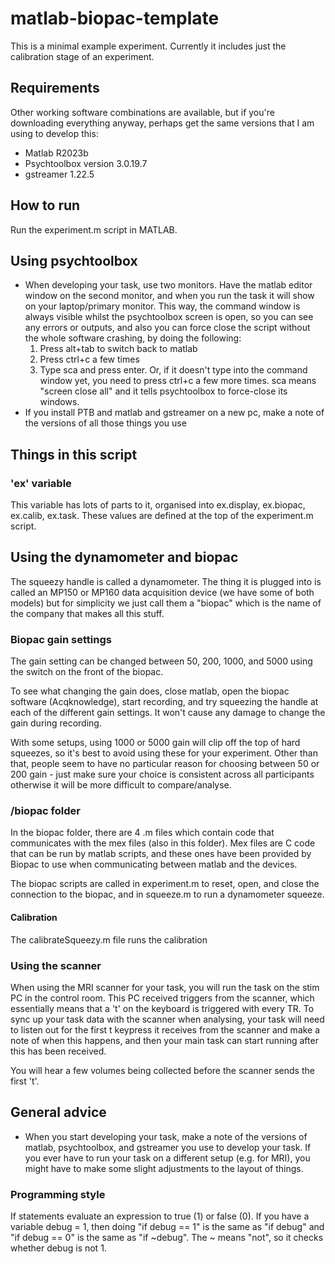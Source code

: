 # matlab-biopac-template
This is a minimal example experiment. Currently it includes just the calibration stage of an experiment.

## Requirements
Other working software combinations are available, but if you're downloading everything anyway, perhaps get the same versions that I am using to develop this:
- Matlab R2023b
- Psychtoolbox version 3.0.19.7
- gstreamer 1.22.5

## How to run
Run the experiment.m script in MATLAB.

## Using psychtoolbox
- When developing your task, use two monitors. Have the matlab editor window on the second monitor, and when you run the task it will show on your laptop/primary monitor. This way, the command window is always visible whilst the psychtoolbox screen is open, so you can see any errors or outputs, and also you can force close the script without the whole software crashing, by doing the following:
	1. Press alt+tab to switch back to matlab 
	2. Press ctrl+c a few times
	3. Type sca and press enter. Or, if it doesn't type into the command window yet, you need to press ctrl+c a few more times. sca means "screen close all" and it tells psychtoolbox to force-close its windows.
- If you install PTB and matlab and gstreamer on a new pc, make a note of the versions of all those things you use


## Things in this script
### 'ex' variable
This variable has lots of parts to it, organised into ex.display, ex.biopac, ex.calib, ex.task. These values are defined at the top of the experiment.m script.

## Using the dynamometer and biopac
The squeezy handle is called a dynamometer. The thing it is plugged into is called an MP150 or MP160 data acquisition device (we have some of both models) but for simplicity we just call them a "biopac" which is the name of the company that makes all this stuff.

### Biopac gain settings
The gain setting can be changed between 50, 200, 1000, and 5000 using the switch on the front of the biopac.

To see what changing the gain does, close matlab, open the biopac software (Acqknowledge), start recording, and try squeezing the handle at each of the different gain settings. It won't cause any damage to change the gain during recording. 

With some setups, using 1000 or 5000 gain will clip off the top of hard squeezes, so it's best to avoid using these for your experiment. Other than that, people seem to have no particular reason for choosing between 50 or 200 gain - just make sure your choice is consistent across all participants otherwise it will be more difficult to compare/analyse.

### /biopac folder
In the biopac folder, there are 4 .m files which contain code that communicates with the mex files (also in this folder). Mex files are C code that can be run by matlab scripts, and these ones have been provided by Biopac to use when communicating between matlab and the devices.

The biopac scripts are called in experiment.m to reset, open, and close the connection to the biopac, and in squeeze.m to run a dynamometer squeeze. 

#### Calibration
The calibrateSqueezy.m file runs the calibration

### Using the scanner
When using the MRI scanner for your task, you will run the task on the stim PC in the control room. This PC received triggers from the scanner, which essentially means that a 't' on the keyboard is triggered with every TR. To sync up your task data with the scanner when analysing, your task will need to listen out for the first t keypress it receives from the scanner and make a note of when this happens, and then your main task can start running after this has been received.

You will hear a few volumes being collected before the scanner sends the first 't'.

## General advice
- When you start developing your task, make a note of the versions of matlab, psychtoolbox, and gstreamer you use to develop your task. If you ever have to run your task on a different setup (e.g. for MRI), you might have to make some slight adjustments to the layout of things.

### Programming style
If statements evaluate an expression to true (1) or false (0).
If you have a variable debug = 1, then doing "if debug == 1" is the same as "if debug" and
"if debug == 0" is the same as "if ~debug". The ~ means "not", so it checks whether debug is not 1.
